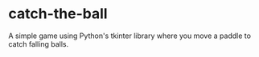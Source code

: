 # catch-the-ball
A simple game using Python's tkinter library where you move a paddle to catch falling balls.
